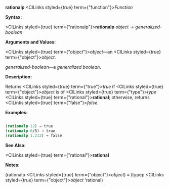 **rationalp** <ClLinks styled={true} term={"function"}><i>Function</i></ClLinks> 



**Syntax:** 



<ClLinks styled={true} term={"rationalp"}><b>rationalp</b></ClLinks> *object → generalized-boolean* 



**Arguments and Values:** 



<ClLinks styled={true} term={"object"}><i>object</i></ClLinks>—an <ClLinks styled={true} term={"object"}><i>object</i></ClLinks>. 



*generalized-boolean*—a *generalized boolean*. 



**Description:** 



Returns <ClLinks styled={true} term={"true"}><i>true</i></ClLinks> if <ClLinks styled={true} term={"object"}><i>object</i></ClLinks> is of <ClLinks styled={true} term={"type"}><i>type</i></ClLinks> <ClLinks styled={true} term={"rational"}><b>rational</b></ClLinks>; otherwise, returns <ClLinks styled={true} term={"false"}><i>false</i></ClLinks>. 



**Examples:**
```lisp

(rationalp 12) → true 
(rationalp 6/5) → true 
(rationalp 1.212) → false 

```
**See Also:** 



<ClLinks styled={true} term={"rational"}><b>rational</b></ClLinks> 



**Notes:** 



(rationalp <ClLinks styled={true} term={"object"}><i>object</i></ClLinks>) *≡* (typep <ClLinks styled={true} term={"object"}><i>object</i></ClLinks> ’rational) 







 



 



